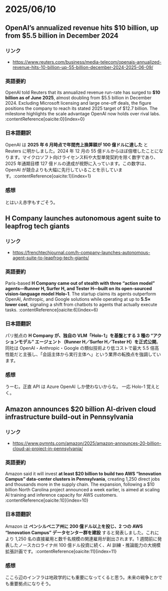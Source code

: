 # 2025/06/10

## OpenAI’s annualized revenue hits \$10 billion, up from \$5.5 billion in December 2024

### リンク

- https://www.reuters.com/business/media-telecom/openais-annualized-revenue-hits-10-billion-up-55-billion-december-2024-2025-06-09/

### 英語要約

OpenAI told Reuters that its annualized revenue run-rate has surged to **\$10 billion as of June 2025**, almost doubling from \$5.5 billion in December 2024. Excluding Microsoft licensing and large one-off deals, the figure positions the company to reach its stated 2025 target of \$12.7 billion. The milestone highlights the scale advantage OpenAI now holds over rival labs. :contentReference[oaicite:0]{index=0}

### 日本語翻訳

OpenAI は **2025 年 6 月時点で年間売上換算額が 100 億ドルに達した** と Reuters に明かしました。2024 年 12 月の 55 億ドルからほぼ倍増したことになります。マイクロソフト向けライセンス料や大型単発契約を除く数字であり、2025 年通期目標 127 億ドルの達成が視野に入っています。この数字は、OpenAI が競合よりも大幅に先行していることを示しています。:contentReference[oaicite:1]{index=1}

### 感想

とはいえ赤字もすごそう。

## H Company launches autonomous agent suite to leapfrog tech giants

### リンク

- https://frenchtechjournal.com/h-company-launches-autonomous-agent-suite-to-leapfrog-tech-giants/

### 英語要約

Paris-based **H Company came out of stealth with three “action model” agents—Runner H, Surfer H, and Tester H—built on its open-sourced vision-language model Holo-1**. The startup claims its agents outperform OpenAI, Anthropic, and Google solutions while operating at up to **5.5× lower cost**, signaling a shift from chatbots to agents that actually execute tasks. :contentReference[oaicite:6]{index=6}

### 日本語翻訳

パリ拠点の **H Company が、独自の VLM「Holo-1」を基盤とする 3 種の “アクションモデル” エージェント（Runner H／Surfer H／Tester H）を正式公開**。同社は OpenAI・Anthropic・Google の類似技術より低コストで最大 5.5 倍高性能だと主張し、「会話主体から実行主体へ」という業界の転換点を強調しています。

### 感想

うーむ。正直 API は Azure OpenAI しか使わないからな。
一応 Holo-1 覚えとく。

## Amazon announces \$20 billion AI-driven cloud infrastructure build-out in Pennsylvania

### リンク

- https://www.pymnts.com/amazon/2025/amazon-announces-20-billion-cloud-ai-project-in-pennsylvania/

### 英語要約

Amazon said it will invest **at least \$20 billion to build two AWS “Innovation Campus” data-center clusters in Pennsylvania**, creating 1,250 direct jobs and thousands more in the supply chain. The expansion, following a \$10 billion North Carolina project announced a week earlier, is aimed at scaling AI training and inference capacity for AWS customers. :contentReference[oaicite:10]{index=10}

### 日本語翻訳

Amazon は **ペンシルベニア州に 200 億ドル以上を投じ、2 つの AWS “Innovation Campus” データセンター群を建設** すると発表しました。これにより 1,250 名の直接雇用と数千名規模の関連雇用が創出されます。1 週間前に発表したノースカロライナ州 100 億ドル投資に続く、AI 訓練・推論能力の大規模拡張計画です。:contentReference[oaicite:11]{index=11}

### 感想

ここら辺のインフラは地政学的にも重要になってくると思う。未来の戦争とかでも重要拠点になりそう。
